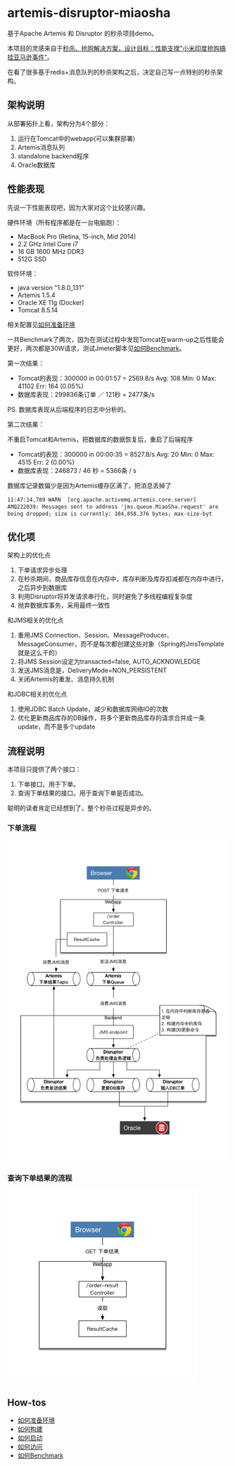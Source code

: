 # artemis-disruptor-miaosha

基于Apache Artemis 和 Disruptor 的秒杀项目demo。

本项目的灵感来自于[秒杀、抢购解决方案，设计目标：性能支撑"小米印度抢购搞挂亚马逊事件”](http://git.oschina.net/1028125449/miaosha)。

在看了很多基于redis+消息队列的秒杀架构之后，决定自己写一点特别的秒杀架构。

## 架构说明

从部署拓扑上看，架构分为4个部分：

1. 运行在Tomcat中的webapp(可以集群部署)
2. Artemis消息队列
3. standalone backend程序
4. Oracle数据库

## 性能表现

先说一下性能表现吧，因为大家对这个比较感兴趣。

硬件环境（所有程序都是在一台电脑跑）：

* MacBook Pro (Retina, 15-inch, Mid 2014)
* 2.2 GHz Intel Core i7
* 16 GB 1600 MHz DDR3
* 512G SSD

软件环境：

* java version "1.8.0_131"
* Artemis 1.5.4
* Oracle XE 11g (Docker)
* Tomcat 8.5.14

相关配置见[如何准备环境](Environment.md)

一共Benchmark了两次，因为在测试过程中发现Tomcat在warm-up之后性能会更好，两次都是30W请求，测试Jmeter脚本见[如何Benchmark](Benchmark.md)。

第一次结果：

* Tomcat的表现：300000 in 00:01:57 = 2569.8/s Avg:   108 Min:     0 Max: 41102 Err:   164 (0.05%)
* 数据库表现：299836条订单 ／ 121秒 = 2477条/s

PS. 数据库表现从后端程序的日志中分析的。

第二次结果：

不重启Tomcat和Artemis，把数据库的数据恢复后，重启了后端程序

* Tomcat的表现：300000 in 00:00:35 = 8527.8/s Avg:    20 Min:     0 Max:  4515 Err:     2 (0.00%)
* 数据库表现：246873 / 46 秒 = 5366条 / s

数据库记录数偏少是因为Artemis缓存区满了，把消息丢掉了

```
11:47:14,789 WARN  [org.apache.activemq.artemis.core.server] AMQ222039: Messages sent to address 'jms.queue.MiaoSha.request' are being dropped; size is currently: 104,858,376 bytes; max-size-byt
```

## 优化项

架构上的优化点

1. 下单请求异步处理
1. 在秒杀期间，商品库存信息在内存中，库存判断及库存扣减都在内存中进行，之后异步到数据库
1. 利用Disruptor将并发请求串行化，同时避免了多线程编程复杂度
1. 抛弃数据库事务，采用最终一致性

和JMS相关的优化点

1. 重用JMS Connection、Session、MessageProducer、MessageConsumer，而不是每次都创建这些对象（Spring的JmsTemplate就是这么干的）
1. 将JMS Session设定为transacted=false, AUTO_ACKNOWLEDGE
1. 发送JMS消息是，DeliveryMode=NON_PERSISTENT
1. 关闭Artemis的重发、消息持久机制

和JDBC相关的优化点

1. 使用JDBC Batch Update，减少和数据库网络IO的次数
1. 优化更新商品库存的DB操作，将多个更新商品库存的请求合并成一条update，而不是多个update

## 流程说明

本项目只提供了两个接口：

1. 下单接口。用于下单。
2. 查询下单结果的接口。用于查询下单是否成功。

聪明的读者肯定已经想到了，整个秒杀过程是异步的。

### 下单流程

![下单流程](design/UML/流程图-下单.png)

### 查询下单结果的流程

![查询下单结果流程](design/UML/流程图-查询下单结果.png)  


## How-tos

* [如何准备环境](Environment.md)
* [如何构建](Build.md)
* [如何启动](Run.md)
* [如何访问](Test.md)
* [如何Benchmark](Benchmark.md)

